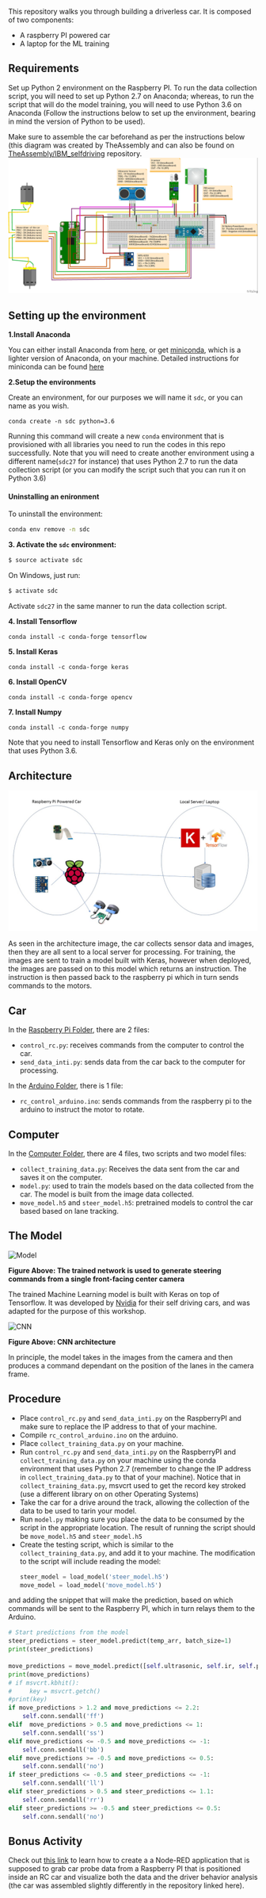 This repository walks you through building a driverless car. It is composed of two components:

* A raspberry PI powered car
* A laptop for the ML training

## Requirements 

Set up Python 2 environment on the Raspberry PI. To run the data collection script, you will need to set up Python 2.7 on Anaconda; whereas, to run the script that will do the model training, you will need to use Python 3.6 on Anaconda (Follow the instructions below to set up the environment, bearing in mind the version of Python to be used).

Make sure to assemble the car beforehand as per the instructions below (this diagram was created by TheAssembly and can also be found on [TheAssembly/IBM_selfdriving](https://github.com/The-Assembly/IBM_selfdriving) repository.
![Assembling the RC car](images/onboard_connections.jpg)


## Setting up the environment

**1.Install Anaconda**

You can either install Anaconda from [here](https://docs.anaconda.com/anaconda/install/), or get [miniconda](http://conda.pydata.org/miniconda.html), which is a lighter version of Anaconda, on your machine. Detailed instructions for miniconda can be found [here](http://conda.pydata.org/docs/install/quick.html#linux-miniconda-install)
  

**2.Setup the environments**

Create an environment, for our purposes we will name it `sdc`, or you can name as you wish.
  
  ```
  conda create -n sdc python=3.6
  ```
  
Running this command will create a new `conda` environment that is provisioned with all libraries you need to run the codes in this repo successfully. Note that you will need to create another environment using a different name(`sdc27` for instance) that uses Python 2.7 to run the data collection script (or you can modify the script such that you can run it on Python 3.6)

#### Uninstalling an enironment

To uninstall the environment:

  ```sh
  conda env remove -n sdc
  ```

**3. Activate the `sdc` environment:**

  ```sh
  $ source activate sdc
  ```
On Windows, just run:

  ```sh
  $ activate sdc
  ```

Activate `sdc27` in the same manner to run the data collection script.

**4. Install Tensorflow**
  ```
  conda install -c conda-forge tensorflow
  ```

**5. Install Keras**
  ```
  conda install -c conda-forge keras
  ```

**6. Install OpenCV**
  ```
  conda install -c conda-forge opencv 
  ```

**7. Install Numpy**
  ```
  conda install -c conda-forge numpy 
  ```


Note that you need to install Tensorflow and Keras only on the environment that uses Python 3.6.


## Architecture

![Architecture](images/architecture.jpg)

As seen in the architecture image, the car collects sensor data and images, then they are all sent to a local server for processing. For training, the images are sent to train a model built with Keras, however when deployed, the images are passed on to this model which returns an instruction. The instruction is then passed back to the raspberry pi which in turn sends commands to the motors.


## Car

In the [Raspberry Pi Folder](https://github.com/Kuroi-Yuki/AssemblyDriverlessCarPart3/tree/master/RaspberryPI), there are 2 files: 

* `control_rc.py`: receives commands from the computer to control the car.
* `send_data_inti.py`: sends data from the car back to the computer for processing.

In the [Arduino Folder](https://github.com/Kuroi-Yuki/AssemblyDriverlessCarPart3/tree/master/Arduino/), there is 1 file: 
* `rc_control_arduino.ino`: sends commands from the raspberry pi to the arduino to instruct the motor to rotate.

## Computer

In the [Computer Folder](https://github.com/Kuroi-Yuki/AssemblyDriverlessCarPart3/tree/master/Computer), there are 4 files, two scripts and two model files:

* `collect_training_data.py`: Receives the data sent from the car and saves it on the computer.
* `model.py`: used to train the models based on the data collected from the car. The model is built from the image data collected. 
* `move_model.h5` and `steer_model.h5`: pretrained models to control the car based based on lane tracking.

## The Model

![Model](https://devblogs.nvidia.com/parallelforall/wp-content/uploads/2016/08/inference-624x132.png)

**Figure Above: The trained network is used to generate steering commands from a single front-facing center camera**



The trained Machine Learning model is built with Keras on top of Tensorflow. It was developed by [Nvidia](https://devblogs.nvidia.com/deep-learning-self-driving-cars/) for their self driving cars, and was adapted for the purpose of this workshop.


![CNN](https://devblogs.nvidia.com/parallelforall/wp-content/uploads/2016/08/cnn-architecture-624x890.png)

**Figure Above: CNN architecture**

In principle, the model takes in the images from the camera and then produces a command dependant on the position of the lanes in the camera frame. 

## Procedure

- Place `control_rc.py` and `send_data_inti.py` on the RaspberryPI and make sure to replace the IP address to that of your machine.
- Compile `rc_control_arduino.ino` on the arduino.
- Place `collect_training_data.py` on your machine.
- Run `control_rc.py` and `send_data_inti.py` on the RaspberryPI and `collect_training_data.py` on your machine using the conda environment that uses Python 2.7 (remember to change the IP address in `collect_training_data.py` to that of your machine). Notice that in `collect_training_data.py`, msvcrt used to get the record key stroked (use a different library on on other Operating Systems)
- Take the car for a drive around the track, allowing the collection of the data to be used to tarin your model.
- Run `model.py` making sure you place the data to be consumed by the script in the appropriate location. The result of running the script should be `move_model.h5` and `steer_model.h5`
- Create the testing script, which is similar to the `collect_training_data.py`, and add it to your machine. The modification to the script will include reading the model:
  ```python
  steer_model = load_model('steer_model.h5')
  move_model = load_model('move_model.h5')
  ```

and adding the snippet that will make the prediction, based on which commands will be sent to the Raspberry PI, which in turn relays them to the Arduino.
 
  ```python
  # Start predictions from the model
  steer_predictions = steer_model.predict(temp_arr, batch_size=1)
  print(steer_predictions)
  
  move_predictions = move_model.predict([self.ultrasonic, self.ir, self.pir], batch_size=1)
  print(move_predictions)
  # if msvcrt.kbhit():
  #     key = msvcrt.getch()
  #print(key)
  if move_predictions > 1.2 and move_predictions <= 2.2:
      self.conn.sendall('ff')
  elif  move_predictions > 0.5 and move_predictions <= 1:
      self.conn.sendall('ss')
  elif move_predictions <= -0.5 and move_predictions <= -1:
      self.conn.sendall('bb') 
  elif move_predictions >= -0.5 and move_predictions <= 0.5:
      self.conn.sendall('no')           
  if steer_predictions <= -0.5 and steer_predictions <= -1:
      self.conn.sendall('ll')
  elif steer_predictions > 0.5 and steer_predictions <= 1.1:
      self.conn.sendall('rr')
  elif steer_predictions >= -0.5 and steer_predictions <= 0.5:
      self.conn.sendall('no')
  ```  
  

## Bonus Activity

Check out [this link](https://github.com/Kuroi-Yuki/Node-RED-IBM-Cloud-Demo-for-the-Assembly-Workshop-Make-a-Driverless-Car-Part-1) to learn how to create a a Node-RED application that is supposed to grab car probe data from a Raspberry PI that is positioned inside an RC car and visualize both the data and the driver behavior analysis (the car was assembled slightly differently in the repository linked here).
